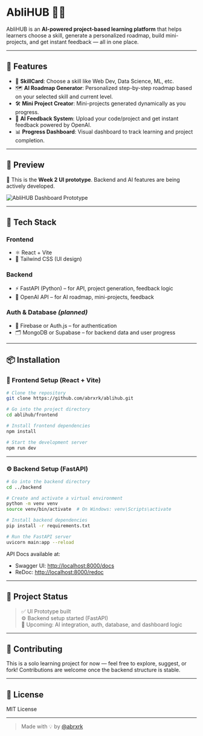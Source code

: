 # AbliHUB 🧠🚀  
AbliHUB is an **AI-powered project-based learning platform** that helps learners choose a skill, generate a personalized roadmap, build mini-projects, and get instant feedback — all in one place.

---

## 🌟 Features

- 🎯 **SkillCard**: Choose a skill like Web Dev, Data Science, ML, etc.
- 🗺️ **AI Roadmap Generator**: Personalized step-by-step roadmap based on your selected skill and current level.
- 🛠️ **Mini Project Creator**: Mini-projects generated dynamically as you progress.
- 🤖 **AI Feedback System**: Upload your code/project and get instant feedback powered by OpenAI.
- 📊 **Progress Dashboard**: Visual dashboard to track learning and project completion.

---

## 📸 Preview

🚧 This is the **Week 2 UI prototype**. Backend and AI features are being actively developed.

![AbliHUB Dashboard Prototype](/Users/abrarateeq/Desktop/Projects/abliHUB/UI_Prototype.png)

---

## 🧰 Tech Stack

### Frontend
- ⚛️ React + Vite
- 🎨 Tailwind CSS (UI design)

### Backend
- ⚡ FastAPI (Python) – for API, project generation, feedback logic
- 🧠 OpenAI API – for AI roadmap, mini-projects, feedback

### Auth & Database *(planned)*
- 🔐 Firebase or Auth.js – for authentication
- 🗂️ MongoDB or Supabase – for backend data and user progress

---

## 📦 Installation

### 🔧 Frontend Setup (React + Vite)

```bash
# Clone the repository
git clone https://github.com/abrxrk/ablihub.git

# Go into the project directory
cd ablihub/frontend

# Install frontend dependencies
npm install

# Start the development server
npm run dev
```

---

### ⚙️ Backend Setup (FastAPI)

```bash
# Go into the backend directory
cd ../backend

# Create and activate a virtual environment
python -m venv venv
source venv/bin/activate  # On Windows: venv\Scripts\activate

# Install backend dependencies
pip install -r requirements.txt

# Run the FastAPI server
uvicorn main:app --reload
```

API Docs available at:
- Swagger UI: [http://localhost:8000/docs](http://localhost:8000/docs)
- ReDoc: [http://localhost:8000/redoc](http://localhost:8000/redoc)

---

## 📌 Project Status

> ✅ UI Prototype built  
> ⚙️ Backend setup started (FastAPI)  
> 🔮 Upcoming: AI integration, auth, database, and dashboard logic

---

## 🤝 Contributing

This is a solo learning project for now — feel free to explore, suggest, or fork! Contributions are welcome once the backend structure is stable.

---

## 📜 License

MIT License

---

> Made with 💡 by [@abrxrk](https://github.com/abrxrk)